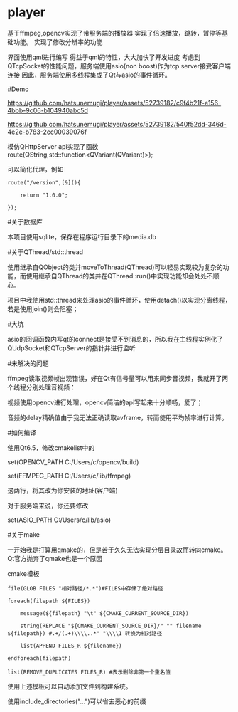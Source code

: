 # player
基于ffmpeg,opencv实现了带服务端的播放器
实现了倍速播放，跳转，暂停等基础功能。
实现了修改分辨率的功能

界面使用qml进行编写
得益于qml的特性，大大加快了开发进度
考虑到QTcpSocket的性能问题，服务端使用asio(non boost)作为tcp server接受客户端连接
因此，服务端使用多线程集成了Qt与asio的事件循环。

#Demo


https://github.com/hatsunemugi/player/assets/52739182/c9f4b21f-e156-4bbb-9c06-b104940abc5d




https://github.com/hatsunemugi/player/assets/52739182/540f52dd-346d-4e2e-b783-2cc00039076f



模仿QHttpServer api实现了函数
route(QString,std::function<QVariant(QVariant)>);

可以简化代理，例如

    route("/version",[&](){

        return "1.0.0";
    
    });

#关于数据库

本项目使用sqlite，保存在程序运行目录下的media.db

#关于QThread/std::thread

使用继承自QObject的类并moveToThread(QThread)可以轻易实现较为复杂的功能，而使用继承自QThread的类并在QThread::run()中实现功能却会处处不顺心。

项目中我使用std::thread来处理asio的事件循环，使用detach()以实现分离线程，若是使用join()则会阻塞；

#大坑

asio的回调函数内写qt的connect是接受不到消息的，所以我在主线程实例化了QUdpSocket和QTcpServer的指针并进行监听

#未解决的问题

ffmpeg读取视频帧出现错误，好在Qt有信号量可以用来同步音视频，我就开了两个线程分别处理音视频：

视频使用opencv进行处理，opencv简洁的api写起来十分顺畅，爱了；

音频的delay精确值由于我无法正确读取avframe，转而使用平均帧率进行计算。

#如何编译

使用Qt6.5，修改cmakelist中的

set(OPENCV_PATH C:/Users/c/opencv/build)

set(FFMPEG_PATH C:/Users/c/lib/ffmpeg)

这两行，将其改为你安装的地址(客户端)

对于服务端来说，你还要修改

set(ASIO_PATH C:/Users/c/lib/asio)

#关于make

一开始我是打算用qmake的，但是苦于久久无法实现分层目录故而转向cmake。Qt官方抛弃了qmake也是一个原因

cmake模板

    file(GLOB FILES "相对路径/*.*")#FILES中存储了绝对路径

    foreach(filepath ${FILES})

        message(${filepath} "\t" ${CMAKE_CURRENT_SOURCE_DIR})
    
        string(REPLACE "${CMAKE_CURRENT_SOURCE_DIR}/" "" filename ${filepath}) #.+/(.+)\\\\..*" "\\\\1 转换为相对路径
    
        list(APPEND FILES_R ${filename})
    
    endforeach(filepath)

    list(REMOVE_DUPLICATES FILES_R) #表示删除非第一个重名值

使用上述模板可以自动添加文件到构建系统。

使用include_directories("...")可以省去恶心的前缀
